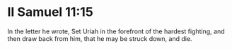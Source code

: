 # II Samuel 11:15

In the letter he wrote, Set Uriah in the forefront of the hardest fighting, and then draw back from him, that he may be struck down, and die.
